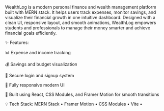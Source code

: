 WealthLog is a modern personal finance and wealth management platform built with MERN stack.
It helps users track expenses, monitor savings, and visualize their financial growth in one intuitive dashboard.
Designed with a clean UI, responsive layout, and smooth animations, WealthLog empowers students and professionals to manage their money smarter and achieve financial goals efficiently.

✨ Features:

📊 Expense and income tracking

💰 Savings and budget visualization

🔐 Secure login and signup system

📱 Fully responsive modern UI

🌙 Built using React, CSS Modules, and Framer Motion for smooth transitions

💡 Tech Stack:
MERN Stack • Framer Motion • CSS Modules • Vite •
